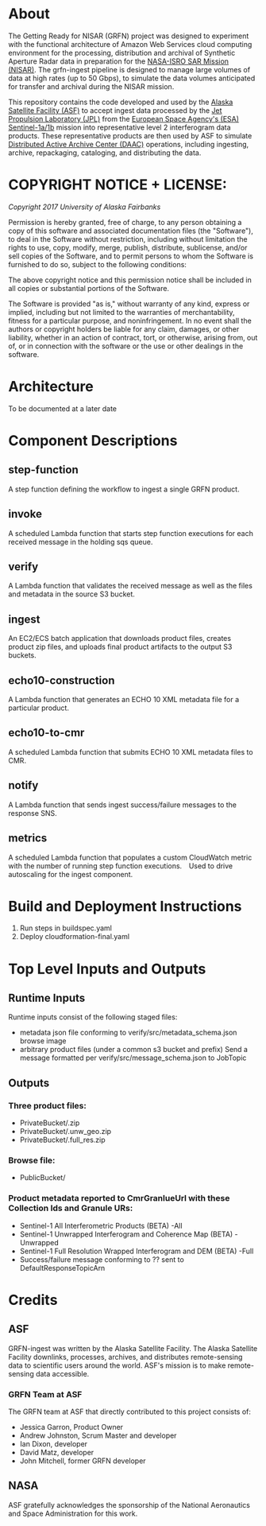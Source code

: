 # About

The Getting Ready for NISAR (GRFN) project was designed to experiment with the functional architecture of Amazon Web Services cloud computing environment for the processing, distribution and archival of Synthetic Aperture Radar data in preparation for the [NASA-ISRO SAR Mission (NISAR)](https://nisar.jpl.nasa.gov/). The grfn-ingest pipeline is designed to manage large volumes of data at high rates (up to 50 Gbps), to simulate the data volumes anticipated for transfer and archival during the NISAR mission.

This repository contains the code developed and used by the [Alaska Satellite Facility (ASF)](https://www.asf.alaska.edu) to accept ingest data processed by the [Jet Propulsion Laboratory (JPL)](https://www.jpl.gov) from the [European Space Agency's (ESA)](www.esa.int/) [Sentinel-1a/1b](www.esa.int/Our_Activities/Observing_the_Earth/Copernicus/Sentinel-1) mission into representative level 2 interferogram data products. These representative products are then used by ASF to simulate [Distributed Active Archive Center (DAAC)](https://earthdata.nasa.gov/about/daacs) operations, including ingesting, archive, repackaging, cataloging, and distributing the
data.

# COPYRIGHT NOTICE + LICENSE:

*Copyright 2017 University of Alaska Fairbanks*

Permission is hereby granted, free of charge, to any person obtaining a copy of this software and associated documentation files (the "Software"), to deal in the Software without restriction, including without limitation the rights to use, copy, modify, merge, publish, distribute, sublicense, and/or sell copies of the Software, and to permit persons to whom the Software is furnished to do so, subject to the following conditions:

The above copyright notice and this permission notice shall be included in all copies or substantial portions of the Software.

The Software is provided "as is," without warranty of any kind, express or implied, including but not limited to the warranties of merchantability, fitness for a particular purpose, and noninfringement. In no event shall the authors or copyright holders be liable for any claim, damages, or other liability, whether in an action of contract, tort, or otherwise, arising from, out of, or in connection with the software or the use or other dealings in the software.

# Architecture

To be documented at a later date

# Component Descriptions

## step-function
A step function defining the workflow to ingest a single GRFN product.

## invoke
A scheduled Lambda function that starts step function executions for each received message in the holding sqs queue.

## verify
A Lambda function that validates the received message as well as the files and metadata in the source S3 bucket.

## ingest
An EC2/ECS batch application that downloads product files, creates product zip files, and uploads final product artifacts to the output S3 buckets.

## echo10-construction
A Lambda function that generates an ECHO 10 XML metadata file for a particular product.

## echo10-to-cmr
A scheduled Lambda function that submits ECHO 10 XML metadata files to CMR.

## notify
A Lambda function that sends ingest success/failure messages to the response SNS.

## metrics
A scheduled Lambda function that populates a custom CloudWatch metric with the number of running step function executions.  Used to drive autoscaling for the ingest component.

# Build and Deployment Instructions

1. Run steps in buildspec.yaml
2. Deploy cloudformation-final.yaml

# Top Level Inputs and Outputs

## Runtime Inputs

Runtime inputs consist of the following staged files:

* metadata json file conforming to verify/src/metadata_schema.json browse image
* arbitrary product files (under a common s3 bucket and prefix)
  Send a message formatted per verify/src/message_schema.json to JobTopic

## Outputs

### Three product files:
* PrivateBucket/<product-name>.zip
* PrivateBucket/<product-name>.unw_geo.zip
* PrivateBucket/<product-name>.full_res.zip

### Browse file:
* PublicBucket/<browse-file-name>

### Product metadata reported to CmrGranlueUrl with these Collection Ids and Granule URs:
* Sentinel-1 All Interferometric Products (BETA) <product-name>-All
* Sentinel-1 Unwrapped Interferogram and Coherence Map (BETA) <product-name>-Unwrapped
* Sentinel-1 Full Resolution Wrapped Interferogram and DEM (BETA) <product-name>-Full
* Success/failure message conforming to ?? sent to DefaultResponseTopicArn

# Credits

## ASF

GRFN-ingest was written by the Alaska Satellite Facility.  The Alaska Satellite Facility downlinks, processes, archives, and distributes remote-sensing data to scientific users around the world. ASF's mission is to make remote-sensing data accessible.

### GRFN Team at ASF

The GRFN team at ASF that directly contributed to this project consists of:

  * Jessica Garron, Product Owner
  * Andrew Johnston, Scrum Master and developer
  * Ian Dixon, developer
  * David Matz, developer
  * John Mitchell, former GRFN developer

## NASA

ASF gratefully acknowledges the sponsorship of the National Aeronautics and Space Administration for this work.
